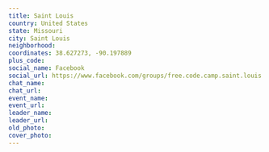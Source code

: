 ```yaml
---
title: Saint Louis
country: United States
state: Missouri
city: Saint Louis
neighborhood: 
coordinates: 38.627273, -90.197889
plus_code:
social_name: Facebook
social_url: https://www.facebook.com/groups/free.code.camp.saint.louis
chat_name:
chat_url:
event_name:
event_url:
leader_name:
leader_url:
old_photo: 
cover_photo:
---
```

